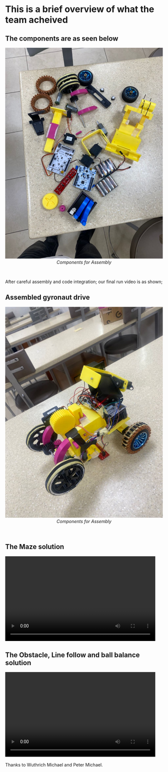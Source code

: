 # This is a brief overview of what the team acheived

## The components are as seen below
<p align="center">
    <img src="../docs/images/components.jpg" alt="Gyronaut drive components" width="700"/> </br>
    <i>Components for Assembly</i>
</p>

<br>

After careful assembly and code integration; our final run video is as shown;
## Assembled gyronaut drive

<p align="center">
    <img src="../docs/images/gyronaut_drive.jpg" alt="Gyronaut drive components" width="700"/> </br>
    <i>Components for Assembly</i>
</p>

<br>

## The Maze solution

<video width="480" height="270" controls>
  <source src="../docs/videos/Maze.mp4" type="video/mp4">
</video>

<br>


## The Obstacle, Line follow and ball balance solution

<video width="480" height="270" controls>
  <source src="../docs/videos/Obstacle_lineFollw_Wavy.mp4" type="video/mp4">
</video>


Thanks to Wuthrich Michael and Peter Michael.